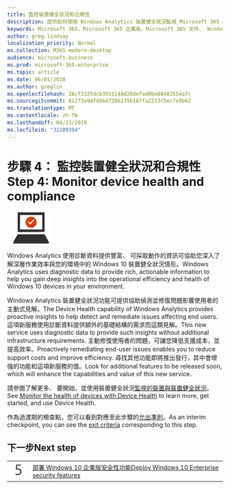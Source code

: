 ```yaml
---
title: 監控裝置健全狀況和合規性
description: 提供如何使用 Windows Analytics 裝置健全狀況監視 Microsoft 365 企業版的指導方針。
keywords: Microsoft 365，Microsoft 365 企業版，Microsoft 365 文件、 Windows 10 企業版，Windows Analytics
author: greg-lindsay
localization_priority: Normal
ms.collection: M365-modern-desktop
audience: microsoft-business
ms.prod: microsoft-365-enterprise
ms.topic: article
ms.date: 06/01/2018
ms.author: greglin
ms.openlocfilehash: 28cf3325dcb3551148d20defad0be88482554a7c
ms.sourcegitcommit: 81273a9df49647286235b187fa2213c5ec7e8b62
ms.translationtype: MT
ms.contentlocale: zh-TW
ms.lasthandoff: 04/23/2019
ms.locfileid: "32289394"
---
```

# <a name="step-4-monitor-device-health-and-compliance"></a><span data-ttu-id="8af72-104">步驟 4： 監控裝置健全狀況和合規性</span><span class="sxs-lookup"><span data-stu-id="8af72-104">Step 4: Monitor device health and compliance</span></span>

![](./media/deploy-foundation-infrastructure/win10enterprise_icon-small.png)

<span data-ttu-id="8af72-105">Windows Analytics 使用診斷資料提供豐富、 可採取動作的資訊可協助您深入了解深層作業效率與您的環境中的 Windows 10 裝置健全狀況情形。</span><span class="sxs-lookup"><span data-stu-id="8af72-105">Windows Analytics uses diagnostic data to provide rich, actionable information to help you gain deep insights into the operational efficiency and health of Windows 10 devices in your environment.</span></span>

<span data-ttu-id="8af72-106">Windows Analytics 裝置健全狀況功能可提供協助偵測並修復問題影響使用者的主動式見解。</span><span class="sxs-lookup"><span data-stu-id="8af72-106">The Device Health capability of Windows Analytics provides proactive insights to help detect and remediate issues affecting end users.</span></span> <span data-ttu-id="8af72-107">這項新服務使用診斷資料提供額外的基礎結構的需求而這類見解。</span><span class="sxs-lookup"><span data-stu-id="8af72-107">This new service uses diagnostic data to provide such insights without additional infrastructure requirements.</span></span> <span data-ttu-id="8af72-108">主動修復使用者的問題，可讓您降低支援成本，並提高效率。</span><span class="sxs-lookup"><span data-stu-id="8af72-108">Proactively remediating end-user issues enables you to reduce support costs and improve efficiency.</span></span> <span data-ttu-id="8af72-109">尋找其他功能即將推出發行，其中會增強的功能和這項新服務的值。</span><span class="sxs-lookup"><span data-stu-id="8af72-109">Look for additional features to be released soon, which will enhance the capabilities and value of this new service.</span></span>

<span data-ttu-id="8af72-110">請參閱了解更多、 要開始，並使用裝置健全狀況[監視的裝置與裝置健全狀況](https://docs.microsoft.com/windows/deployment/update/device-health-monitor)。</span><span class="sxs-lookup"><span data-stu-id="8af72-110">See [Monitor the health of devices with Device Health](https://docs.microsoft.com/windows/deployment/update/device-health-monitor) to learn more, get started, and use Device Health.</span></span>

<span data-ttu-id="8af72-111">作為過渡期的檢查點，您可以看到對應至此步驟的[允出準則](windows10-exit-criteria.md#crit-windows10-step4)。</span><span class="sxs-lookup"><span data-stu-id="8af72-111">As an interim checkpoint, you can see the [exit criteria](windows10-exit-criteria.md#crit-windows10-step4) corresponding to this step.</span></span>

## <a name="next-step"></a><span data-ttu-id="8af72-112">下一步</span><span class="sxs-lookup"><span data-stu-id="8af72-112">Next step</span></span>

|||
|:-------|:-----|
|![](./media/stepnumbers/Step5.png)| [<span data-ttu-id="8af72-113">部署 Windows 10 企業版安全性功能</span><span class="sxs-lookup"><span data-stu-id="8af72-113">Deploy Windows 10 Enterprise security features</span></span>](windows10-enable-security-features.md) |
